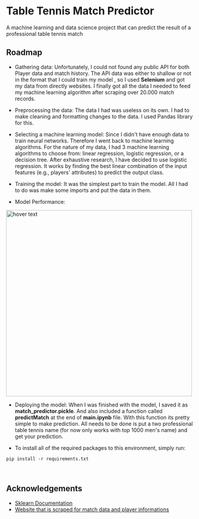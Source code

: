 # Table Tennis Match Predictor

A machine learning and data science project that can predict the result of a professional table tennis match

## Roadmap

- Gathering data: Unfortunately, I could not found any public API for both Player data and match history. The API data was either to shallow or not in the format that I could train my model , so I used **Selenium** and got my data from directly websites. I finally got all the data I needed to feed my machine learning algorithm after scraping over 20.000 match records.


- Preprocessing the data: The data I had was useless on its own. I had to make cleaning and formatting changes to the data. I used Pandas library for this.


- Selecting a machine learning model: Since I didn't have enough data to train neural networks. Therefore I went back to machine learning algorithms. For the nature of my data, I had 3 machine learning algorithms to choose from: linear regression, logistic regression, or a decision tree. After exhaustive research, I have decided to use logistic regression. It works by finding the best linear combination of the input features (e.g., players' attributes) to predict the output class.


- Training the model: It was the simplest part to train the model. All I had to do was make some imports and put the data in them.  

- Model Performance:
<p align="left">
  <img src="https://github.com/HamidEmreDirim/porfolio_projects/blob/main/Table%20Tennis%20Match%20Predictor/result.jpg" width="500" title="hover text">
</p>



- Deploying the model: When I was finished with the model, I saved it as **match_predictor.pickle**. And also included a function called **predictMatch** at the end of **main.ipynb** file. With this function its pretty simple to make prediction. All needs to be done is put a two professional table tennis name (for now only works with top 1000 men's name) and get your prediction.

- To install all of the required packages to this environment, simply run:

```
pip install -r requirements.txt
```
 

## Acknowledgements

 - [Sklearn Documentation](https://scikit-learn.org/stable/user_guide.html)
 - [Website that is scraped for match data and player informations](https://tabletennis.guide/ittftournaments.php?page=1)

